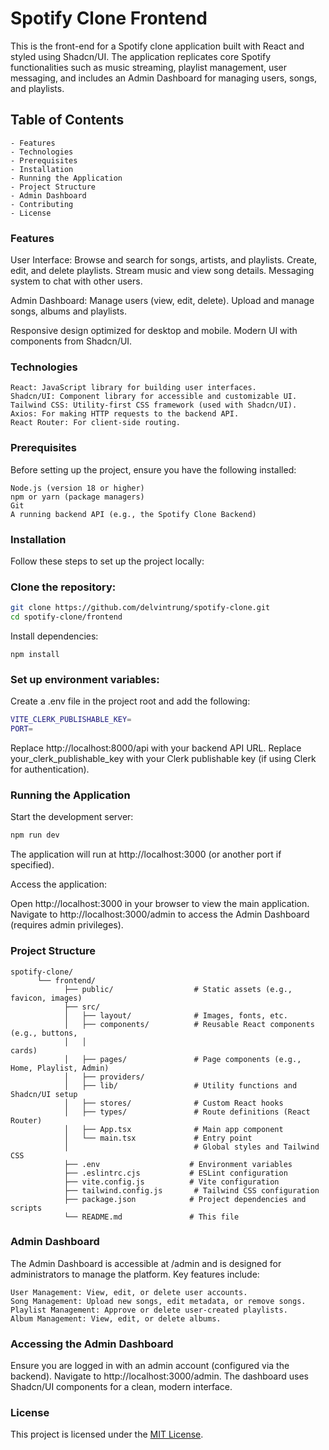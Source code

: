 # Spotify Clone Frontend

This is the front-end for a Spotify clone application built with React and styled using Shadcn/UI. The application replicates core Spotify functionalities such as music streaming, playlist management, user messaging, and includes an Admin Dashboard for managing users, songs, and playlists.

## Table of Contents

```
- Features
- Technologies
- Prerequisites
- Installation
- Running the Application
- Project Structure
- Admin Dashboard
- Contributing
- License
```

### Features

User Interface:
Browse and search for songs, artists, and playlists.
Create, edit, and delete playlists.
Stream music and view song details.
Messaging system to chat with other users.

Admin Dashboard:
Manage users (view, edit, delete).
Upload and manage songs, albums and playlists.

Responsive design optimized for desktop and mobile.
Modern UI with components from Shadcn/UI.

### Technologies

```
React: JavaScript library for building user interfaces.
Shadcn/UI: Component library for accessible and customizable UI.
Tailwind CSS: Utility-first CSS framework (used with Shadcn/UI).
Axios: For making HTTP requests to the backend API.
React Router: For client-side routing.
```

### Prerequisites

Before setting up the project, ensure you have the following installed:

```
Node.js (version 18 or higher)
npm or yarn (package managers)
Git
A running backend API (e.g., the Spotify Clone Backend)
```

### Installation

Follow these steps to set up the project locally:

### Clone the repository:

```bash
git clone https://github.com/delvintrung/spotify-clone.git
cd spotify-clone/frontend
```

Install dependencies:

```
npm install
```

### Set up environment variables:

Create a .env file in the project root and add the following:

```bash
VITE_CLERK_PUBLISHABLE_KEY=
PORT=
```

Replace http://localhost:8000/api with your backend API URL.
Replace your_clerk_publishable_key with your Clerk publishable key (if using Clerk for authentication).

### Running the Application

Start the development server:

```bash
npm run dev
```

The application will run at http://localhost:3000 (or another port if specified).

Access the application:

Open http://localhost:3000 in your browser to view the main application.
Navigate to http://localhost:3000/admin to access the Admin Dashboard (requires admin privileges).

### Project Structure

```
spotify-clone/
      └── frontend/
            ├── public/                  # Static assets (e.g., favicon, images)
            ├── src/
            │   ├── layout/              # Images, fonts, etc.
            │   ├── components/          # Reusable React components (e.g., buttons,
            │   │                                                                   cards)
            │   ├── pages/               # Page components (e.g., Home, Playlist, Admin)
            │   ├── providers/
            │   ├── lib/                 # Utility functions and Shadcn/UI setup
            │   ├── stores/              # Custom React hooks
            │   ├── types/               # Route definitions (React Router)
            │   ├── App.tsx              # Main app component
            │   └── main.tsx             # Entry point
            │                            # Global styles and Tailwind CSS
            ├── .env                    # Environment variables
            ├── .eslintrc.cjs           # ESLint configuration
            ├── vite.config.js          # Vite configuration
            ├── tailwind.config.js       # Tailwind CSS configuration
            ├── package.json            # Project dependencies and scripts
            └── README.md               # This file

```

### Admin Dashboard

The Admin Dashboard is accessible at /admin and is designed for administrators to manage the platform. Key features include:

```
User Management: View, edit, or delete user accounts.
Song Management: Upload new songs, edit metadata, or remove songs.
Playlist Management: Approve or delete user-created playlists.
Album Management: View, edit, or delete albums.
```

### Accessing the Admin Dashboard

Ensure you are logged in with an admin account (configured via the backend).
Navigate to http://localhost:3000/admin.
The dashboard uses Shadcn/UI components for a clean, modern interface.

### License

This project is licensed under the [MIT License](https://choosealicense.com/licenses/mit/).
